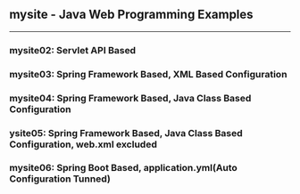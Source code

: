 ## mysite - Java Web Programming Examples   
***
   
### mysite02: Servlet API Based   

### mysite03: Spring Framework Based, XML Based Configuration   

### mysite04: Spring Framework Based, Java Class Based Configuration   

### ysite05: Spring Framework Based, Java Class Based Configuration, web.xml excluded   

### mysite06: Spring Boot Based, application.yml(Auto Configuration Tunned)   
